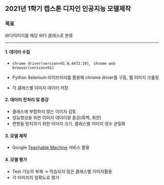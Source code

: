 ## 2021년 1학기 캡스톤 디자인 인공지능 모델제작

### 목표

바다이미지를 해당 바다 클래스로 분류

-------------

#### 1. 데이터 수집

* ```chrome driver(version=91.0.4472.19)```, ``` chrome web browser(version=91)```

* Python Selenium 라이브러리를 활용해 chrome driver를 구동, 웹 이미지 크롤링

* 각 클래스별 이미지 데이터 저장

  

#### 2. 데이터 전처리 및 증강

* 클래스에 부합하지 않는 이미지 검토
* 성능향상을 위한 이미지 데이터량 증강(흑백, 회전)
* 편향을 방지하기 위한 이미지 크기, 클래스별 이미지 갯수 균일화



#### 3. 모델 제작

*  Google [Teachable Machine][tmlink] 서비스 활용

[tmlink]: https://teachablemachine.withgoogle.com/



#### 4. 모델 평가

* Test 기능의 부재 → 학습되지 않은 클래스별 이미지활용
* 각 이미지의 정확도로 평가

